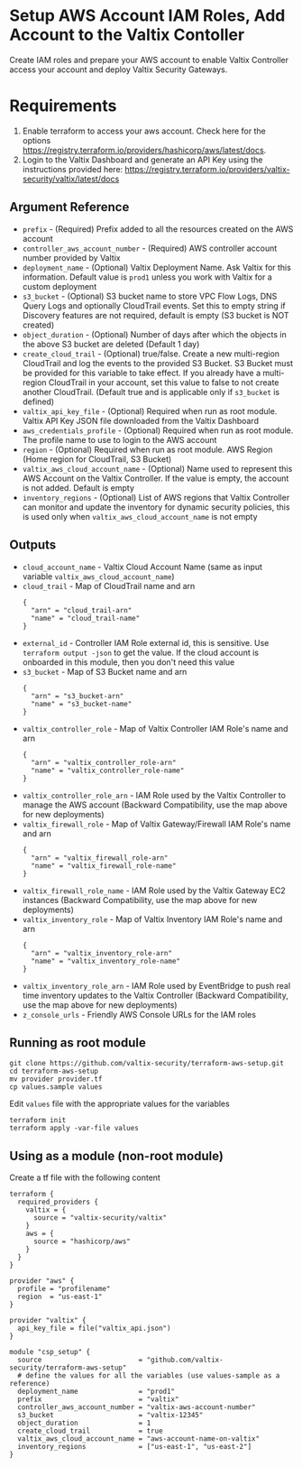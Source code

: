 # Setup AWS Account IAM Roles, Add Account to the Valtix Contoller
Create IAM roles and prepare your AWS account to enable Valtix Controller access your account and deploy Valtix Security Gateways.

# Requirements
1. Enable terraform to access your aws account. Check here for the options https://registry.terraform.io/providers/hashicorp/aws/latest/docs.
1. Login to the Valtix Dashboard and generate an API Key using the instructions provided here: https://registry.terraform.io/providers/valtix-security/valtix/latest/docs

## Argument Reference

* `prefix` - (Required) Prefix added to all the resources created on the AWS account
* `controller_aws_account_number` - (Required) AWS controller account number provided by Valtix
* `deployment_name` - (Optional) Valtix Deployment Name. Ask Valtix for this information. Default value is `prod1` unless you work with Valtix for a custom deployment
* `s3_bucket` - (Optional) S3 bucket name to store VPC Flow Logs, DNS Query Logs and optionally CloudTrail events. Set this to empty string if Discovery features are not required, default is empty (S3 bucket is NOT created) 
* `object_duration` - (Optional) Number of days after which the objects in the above S3 bucket are deleted (Default 1 day)
* `create_cloud_trail` - (Optional) true/false. Create a new multi-region CloudTrail and log the events to the provided S3 Bucket. S3 Bucket must be provided for this variable to take effect. If you already have a multi-region CloudTrail in your account, set this value to false to not create another CloudTrail. (Default true and is applicable only if `s3_bucket` is defined)
* `valtix_api_key_file` - (Optional) Required when run as root module. Valtix API Key JSON file downloaded from the Valtix Dashboard
* `aws_credentials_profile` - (Optional) Required when run as root module. The profile name to use to login to the AWS account
* `region` - (Optional) Required when run as root module. AWS Region (Home region for CloudTrail, S3 Bucket)
* `valtix_aws_cloud_account_name` - (Optional) Name used to represent this AWS Account on the Valtix Controller. If the value is empty, the account is not added. Default is empty
* `inventory_regions` - (Optional) List of AWS regions that Valtix Controller can monitor and update the inventory for dynamic security policies, this is used only when `valtix_aws_cloud_account_name` is not empty

## Outputs

* `cloud_account_name` - Valtix Cloud Account Name (same as input variable `valtix_aws_cloud_account_name`)
* `cloud_trail` - Map of CloudTrail name and arn
    ```
    {
      "arn" = "cloud_trail-arn"
      "name" = "cloud_trail-name"
    }
    ```
* `external_id` - Controller IAM Role external id, this is sensitive. Use `terraform output -json` to get the value. If the cloud account is onboarded in this module, then you don't need this value
* `s3_bucket` - Map of S3 Bucket name and arn
    ```
    {
      "arn" = "s3_bucket-arn"
      "name" = "s3_bucket-name"
    }
    ```
* `valtix_controller_role` - Map of Valtix Controller IAM Role's name and arn
    ```
    {
      "arn" = "valtix_controller_role-arn"
      "name" = "valtix_controller_role-name"
    }
    ```
* `valtix_controller_role_arn` - IAM Role used by the Valtix Controller to manage the AWS account (Backward Compatibility, use the map above for new deployments)
* `valtix_firewall_role` - Map of Valtix Gateway/Firewall IAM Role's name and arn
    ```
    {
      "arn" = "valtix_firewall_role-arn"
      "name" = "valtix_firewall_role-name"
    }
    ```
* `valtix_firewall_role_name` - IAM Role used by the Valtix Gateway EC2 instances (Backward Compatibility, use the map above for new deployments)
* `valtix_inventory_role` - Map of Valtix Inventory IAM Role's name and arn
    ```
    {
      "arn" = "valtix_inventory_role-arn"
      "name" = "valtix_inventory_role-name"
    }
    ```
* `valtix_inventory_role_arn` - IAM Role used by EventBridge to push real time inventory updates to the Valtix Controller (Backward Compatibility, use the map above for new deployments)
* `z_console_urls` - Friendly AWS Console URLs for the IAM roles 

## Running as root module
```
git clone https://github.com/valtix-security/terraform-aws-setup.git
cd terraform-aws-setup
mv provider provider.tf
cp values.sample values
```

Edit `values` file with the appropriate values for the variables

```
terraform init
terraform apply -var-file values
```

## Using as a module (non-root module)

Create a tf file with the following content

```hcl
terraform {
  required_providers {
    valtix = {
      source = "valtix-security/valtix"
    }
    aws = {
      source = "hashicorp/aws"
    }
  }
}

provider "aws" {
  profile = "profilename"
  region  = "us-east-1"
}

provider "valtix" {
  api_key_file = file("valtix_api.json")
}

module "csp_setup" {
  source                        = "github.com/valtix-security/terraform-aws-setup"
  # define the values for all the variables (use values-sample as a reference)
  deployment_name               = "prod1"
  prefix                        = "valtix"
  controller_aws_account_number = "valtix-aws-account-number"
  s3_bucket                     = "valtix-12345"
  object_duration               = 1
  create_cloud_trail            = true
  valtix_aws_cloud_account_name = "aws-account-name-on-valtix"
  inventory_regions             = ["us-east-1", "us-east-2"]
}
```
